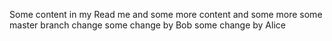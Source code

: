Some content in my Read me
and some more content and some more
some master branch change
some change by Bob
some change by Alice
